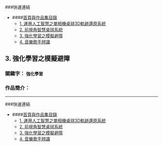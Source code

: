###快速連結
  - ####[首頁與作品集目錄](../README.md)
      - [1. 運用人工智慧之單相機桌球3D軌跡還原系統](../1_運用人工智慧之單相機桌球3D軌跡還原系統/README.md)
      - [2. 前視角智慧桌球系統](../2_前視角智慧桌球系統/README.md)
      - [3. 強化學習之模擬避障](../3_強化學習之模擬避障/README.md)
      - [4. 音樂歌手辨識](../4_音樂歌手辨識/README.md)

## 3. 強化學習之模擬避障

### 關鍵字： `強化學習`

### 作品簡介：

---

###快速連結
  - ####[首頁與作品集目錄](../README.md)
      - [1. 運用人工智慧之單相機桌球3D軌跡還原系統](../1_運用人工智慧之單相機桌球3D軌跡還原系統/README.md)
      - [2. 前視角智慧桌球系統](../2_前視角智慧桌球系統/README.md)
      - [3. 強化學習之模擬避障](../3_強化學習之模擬避障/README.md)
      - [4. 音樂歌手辨識](../4_音樂歌手辨識/README.md)